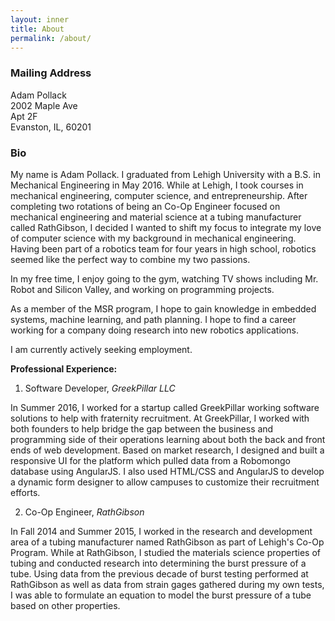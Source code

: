 ```yaml
---
layout: inner
title: About
permalink: /about/
---
```


### Mailing Address  
Adam Pollack  
2002 Maple Ave  
Apt 2F  
Evanston, IL, 60201

### Bio

My name is Adam Pollack. I graduated from Lehigh University with a B.S. in Mechanical Engineering in May 2016. While at Lehigh, I took courses in mechanical engineering, computer science, and entrepreneurship. After completing two rotations of being an Co-Op Engineer focused on mechanical engineering and material science at a tubing manufacturer called RathGibson, I decided I wanted to shift my focus to integrate my love of computer science with my background in mechanical engineering. Having been part of a robotics team for four years in high school, robotics seemed like the perfect way to combine my two passions.

In my free time, I enjoy going to the gym, watching TV shows including Mr. Robot and Silicon Valley, and working on programming projects.

As a member of the MSR program, I hope to gain knowledge in embedded systems, machine learning, and path planning. I hope to find a career working for a company doing research into new robotics applications.

I am currently actively seeking employment.

**Professional Experience:**

1) Software Developer, *GreekPillar LLC*

In Summer 2016, I worked for a startup called GreekPillar working software solutions to help with fraternity recruitment. At GreekPillar, I worked with both founders to help bridge the gap between the business and programming side of their operations learning about both the back and front ends of web development. Based on market research, I designed and built a responsive UI for the platform which pulled data from a Robomongo database using AngularJS. I also used HTML/CSS and AngularJS to develop a dynamic form designer to allow campuses to customize their recruitment efforts.

2) Co-Op Engineer, *RathGibson*

In Fall 2014 and Summer 2015, I worked in the research and development area of a tubing manufacturer named RathGibson as part of Lehigh's Co-Op Program. While at RathGibson, I studied the materials science properties of tubing and conducted research into determining the burst pressure of a tube. Using data from the previous decade of burst testing performed at RathGibson as well as data from strain gages gathered during my own tests, I was able to formulate an equation to model the burst pressure of a tube based on other properties.
